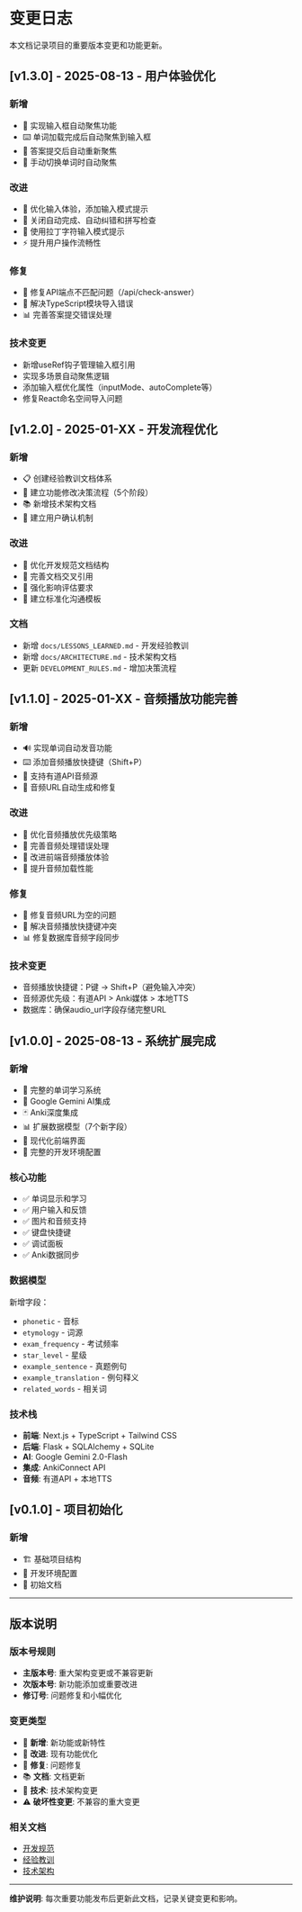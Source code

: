 # 变更日志

本文档记录项目的重要版本变更和功能更新。

## [v1.3.0] - 2025-08-13 - 用户体验优化

### 新增

- 🎯 实现输入框自动聚焦功能
- ⌨️ 单词加载完成后自动聚焦到输入框
- 🔄 答案提交后自动重新聚焦
- 📱 手动切换单词时自动聚焦

### 改进

- 🎨 优化输入体验，添加输入模式提示
- 🔧 关闭自动完成、自动纠错和拼写检查
- 📝 使用拉丁字符输入模式提示
- ⚡ 提升用户操作流畅性

### 修复

- 🐛 修复API端点不匹配问题（/api/check-answer）
- 🔧 解决TypeScript模块导入错误
- 📊 完善答案提交错误处理

### 技术变更

- 新增useRef钩子管理输入框引用
- 实现多场景自动聚焦逻辑
- 添加输入框优化属性（inputMode、autoComplete等）
- 修复React命名空间导入问题

## [v1.2.0] - 2025-01-XX - 开发流程优化

### 新增

- 📋 创建经验教训文档体系
- 🔧 建立功能修改决策流程（5个阶段）
- 📚 新增技术架构文档
- 🤝 建立用户确认机制

### 改进

- 🔄 优化开发规范文档结构
- 📖 完善文档交叉引用
- 🎯 强化影响评估要求
- 💬 建立标准化沟通模板

### 文档

- 新增 `docs/LESSONS_LEARNED.md` - 开发经验教训
- 新增 `docs/ARCHITECTURE.md` - 技术架构文档
- 更新 `DEVELOPMENT_RULES.md` - 增加决策流程

## [v1.1.0] - 2025-01-XX - 音频播放功能完善

### 新增

- 🔊 实现单词自动发音功能
- ⌨️ 添加音频播放快捷键（Shift+P）
- 🎵 支持有道API音频源
- 🔄 音频URL自动生成和修复

### 改进

- 🎯 优化音频播放优先级策略
- 🔧 完善音频处理错误处理
- 📱 改进前端音频播放体验
- 🚀 提升音频加载性能

### 修复

- 🐛 修复音频URL为空的问题
- 🔧 解决音频播放快捷键冲突
- 📊 修复数据库音频字段同步

### 技术变更

- 音频播放快捷键：P键 → Shift+P（避免输入冲突）
- 音频源优先级：有道API > Anki媒体 > 本地TTS
- 数据库：确保audio_url字段存储完整URL

## [v1.0.0] - 2025-08-13 - 系统扩展完成

### 新增

- 🎯 完整的单词学习系统
- 🤖 Google Gemini AI集成
- 🃏 Anki深度集成
- 📊 扩展数据模型（7个新字段）
- 🎨 现代化前端界面
- 🔧 完整的开发环境配置

### 核心功能

- ✅ 单词显示和学习
- ✅ 用户输入和反馈
- ✅ 图片和音频支持
- ✅ 键盘快捷键
- ✅ 调试面板
- ✅ Anki数据同步

### 数据模型

新增字段：

- `phonetic` - 音标
- `etymology` - 词源
- `exam_frequency` - 考试频率
- `star_level` - 星级
- `example_sentence` - 真题例句
- `example_translation` - 例句释义
- `related_words` - 相关词

### 技术栈

- **前端**: Next.js + TypeScript + Tailwind CSS
- **后端**: Flask + SQLAlchemy + SQLite
- **AI**: Google Gemini 2.0-Flash
- **集成**: AnkiConnect API
- **音频**: 有道API + 本地TTS

## [v0.1.0] - 项目初始化

### 新增

- 🏗️ 基础项目结构
- 🔧 开发环境配置
- 📝 初始文档

---

## 版本说明

### 版本号规则

- **主版本号**: 重大架构变更或不兼容更新
- **次版本号**: 新功能添加或重要改进
- **修订号**: 问题修复和小幅优化

### 变更类型

- 🎯 **新增**: 新功能或新特性
- 🔄 **改进**: 现有功能优化
- 🐛 **修复**: 问题修复
- 📚 **文档**: 文档更新
- 🔧 **技术**: 技术架构变更
- ⚠️ **破坏性变更**: 不兼容的重大变更

### 相关文档

- [开发规范](../DEVELOPMENT_RULES.md)
- [经验教训](LESSONS_LEARNED.md)
- [技术架构](ARCHITECTURE.md)

---

**维护说明**: 每次重要功能发布后更新此文档，记录关键变更和影响。
